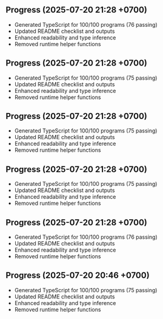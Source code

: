 ## Progress (2025-07-20 21:28 +0700)
- Generated TypeScript for 100/100 programs (76 passing)
- Updated README checklist and outputs
- Enhanced readability and type inference
- Removed runtime helper functions

## Progress (2025-07-20 21:28 +0700)
- Generated TypeScript for 100/100 programs (75 passing)
- Updated README checklist and outputs
- Enhanced readability and type inference
- Removed runtime helper functions
## Progress (2025-07-20 21:28 +0700)
- Generated TypeScript for 100/100 programs (75 passing)
- Updated README checklist and outputs
- Enhanced readability and type inference
- Removed runtime helper functions
## Progress (2025-07-20 21:28 +0700)
- Generated TypeScript for 100/100 programs (75 passing)
- Updated README checklist and outputs
- Enhanced readability and type inference
- Removed runtime helper functions
## Progress (2025-07-20 21:28 +0700)
- Generated TypeScript for 100/100 programs (76 passing)
- Updated README checklist and outputs
- Enhanced readability and type inference
- Removed runtime helper functions
## Progress (2025-07-20 20:46 +0700)
- Generated TypeScript for 100/100 programs (75 passing)
- Updated README checklist and outputs
- Enhanced readability and type inference
- Removed runtime helper functions
